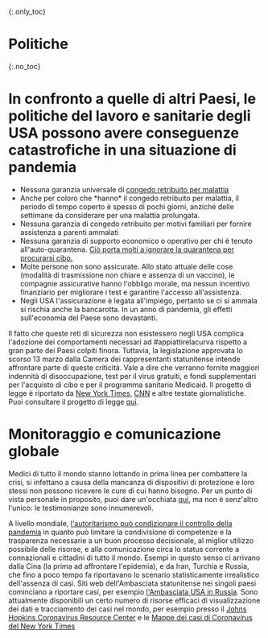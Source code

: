 {:.only_toc}
# Politiche

{:.no_toc}
# In confronto a quelle di altri Paesi, le politiche del lavoro e sanitarie degli USA possono avere conseguenze catastrofiche in una situazione di pandemia 

-   Nessuna garanzia universale di [congedo retribuito per malattia](https://www.worldpolicycenter.org/policies/for-how-long-are-workers-guaranteed-paid-sick-leave)
-   Anche per coloro che \*hanno\* il congedo retribuito per malattia, il periodo di tempo coperto è spesso di pochi giorni, anziché delle settimane da considerare per una malattia prolungata.
-   Nessuna garanzia di congedo retribuito per motivi familiari per fornire assistenza a parenti ammalati
-   Nessuna garanzia di supporto economico o operativo per chi è tenuto all'auto-quarantena. [Ciò porta molti a ignorare la quarantena per procurarsi cibo.](https://twitter.com/abcnews/status/1236462655012917249)
-   Molte persone non sono assicurate. Allo stato attuale delle cose (modalità di trasmissione non chiare e assenza di un vaccino), le compagnie assicurative hanno l'obbligo morale, ma nessun incentivo finanziario per migliorare i test e garantire l'accesso all'assistenza.
-   Negli USA l'assicurazione è legata all'impiego, pertanto se ci si ammala si rischia anche la bancarotta. In un anno di pandemia, gli effetti sull'economia del Paese sono devastanti.

Il fatto che queste reti di sicurezza non esistessero negli USA complica l'adozione dei comportamenti necessari ad #appiattirelacurva rispetto a gran parte dei Paesi colpiti finora. Tuttavia, la legislazione approvata lo scorso 13 marzo dalla Camera dei rappresentanti statunitense intende affrontare parte di queste criticità. Vale a dire che verranno fornite maggiori indennità di disoccupazione, test per il virus gratuiti, e fondi supplementari per l'acquisto di cibo e per il programma sanitario Medicaid. Il progetto di legge è riportato da [New York Times](https://www.nytimes.com/2020/03/13/us/politics/trump-coronavirus-relief-congress.html), [CNN](https://www.cnn.com/2020/03/13/politics/coronavirus-relief-congress/index.html) e altre testate giornalistiche. Puoi consultare il progetto di legge [qui](https://www.cnn.com/2020/03/13/politics/read-bill-text-families-first-coronavirus-response-act/index.html).

# Monitoraggio e comunicazione globale

Medici di tutto il mondo stanno lottando in prima linea per combattere la crisi,
si infettano a causa della mancanza di dispositivi di protezione e loro stessi non possono ricevere le cure di cui hanno bisogno. Per un punto di vista personale in proposito, puoi dare un'occhiata [qui](https://twitter.com/stuff_so/status/1236467114933813248), ma non è senz'altro l'unico: le testimonianze sono innumerevoli.

A livello mondiale, [l'autoritarismo può condizionare il controllo della pandemia](https://www.theatlantic.com/technology/archive/2020/02/coronavirus-and-blindness-authoritarianism/606922/) in quanto può limitare la condivisione di competenze e la trasparenza necessarie a un buon processo decisionale, al miglior utilizzo possibile delle risorse, e alla comunicazione circa lo status corrente a connazionali e cittadini di tutto il mondo. Esempi in questo senso ci arrivano dalla Cina (la prima ad affrontare l'epidemia), e da Iran, Turchia e Russia, che fino a poco tempo fa riportavano lo scenario statisticamente irrealistico dell'assenza di casi. Siti web dell'Ambasciata statunitense nei singoli paesi cominciano a riportare casi, per esempio [l'Ambasciata USA in Russia](https://ru.usembassy.gov/covid-19-information/). Sono attualmente disponibili un certo numero di risorse efficaci di visualizzazione dei dati e tracciamento dei casi nel mondo, per esempio presso il [Johns Hopkins Coronavirus Resource Center](https://coronavirus.jhu.edu/map.html) e le [Mappe dei casi di Coronavirus del New York Times](https://www.nytimes.com/interactive/2020/world/coronavirus-maps.html)

